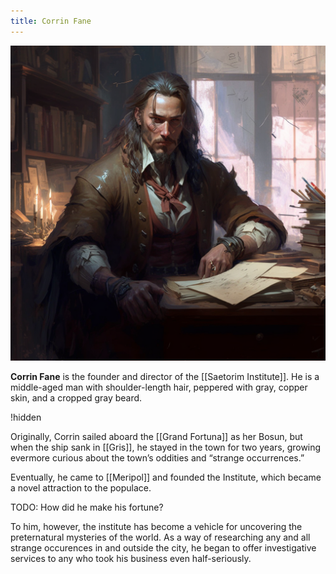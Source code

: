 ```yaml
---
title: Corrin Fane
---
```


![Corrin Fane in his study|400](./images/Morne_Corrin_Fane_a_thin_man_in_his_early_fifties_with_shoulder_66785603-9047-49ab-a09c-46cb27943c42.png "right center square")

**Corrin Fane** is the founder and director of the [[Saetorim Institute]]. He is a middle-aged man with shoulder-length hair, peppered with gray, copper skin, and a cropped gray beard.

!hidden

Originally, Corrin sailed aboard the [[Grand Fortuna]] as her Bosun, but when the ship sank in [[Gris]], he stayed in the town for two years, growing evermore curious about the town’s oddities and “strange occurrences.”

Eventually, he came to [[Meripol]] and founded the Institute, which became a novel attraction to the populace.

TODO: How did he make his fortune?

To him, however, the institute has become a vehicle for uncovering the preternatural mysteries of the world. As a way of researching any and all strange occurences in and outside the city, he began to offer investigative services to any who took his business even half-seriously.